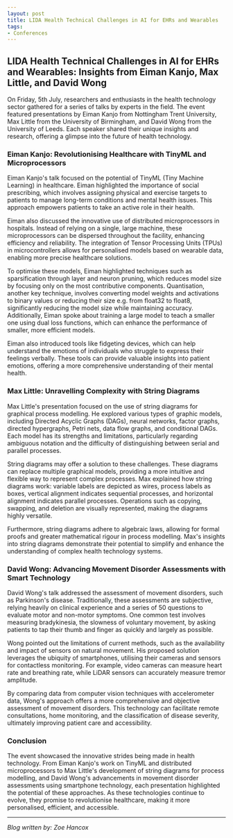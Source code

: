 ```yaml
---
layout: post
title: LIDA Health Technical Challenges in AI for EHRs and Wearables
tags:
- Conferences
---
```


## LIDA Health Technical Challenges in AI for EHRs and Wearables: Insights from Eiman Kanjo, Max Little, and David Wong

On Friday, 5th July, researchers and enthusiasts in the health technology sector gathered for a series of talks by experts in the field. The event featured presentations by Eiman Kanjo from Nottingham Trent University, Max Little from the University of Birmingham, and David Wong from the University of Leeds. Each speaker shared their unique insights and research, offering a glimpse into the future of health technology.

### Eiman Kanjo: Revolutionising Healthcare with TinyML and Microprocessors

Eiman Kanjo's talk focused on the potential of TinyML (Tiny Machine Learning) in healthcare. Eiman highlighted the importance of social prescribing, which involves assigning physical and exercise targets to patients to manage long-term conditions and mental health issues. This approach empowers patients to take an active role in their health.

Eiman also discussed the innovative use of distributed microprocessors in hospitals. Instead of relying on a single, large machine, these microprocessors can be dispersed throughout the facility, enhancing efficiency and reliability. The integration of Tensor Processing Units (TPUs) in microcontrollers allows for personalised models based on wearable data, enabling more precise healthcare solutions.

To optimise these models, Eiman highlighted techniques such as sparsification through layer and neuron pruning, which reduces model size by focusing only on the most contributive components. Quantisation, another key technique, involves converting model weights and activations to binary values or reducing their size e.g. from float32 to float8, significantly reducing the model size while maintaining accuracy. Additionally, Eiman spoke about training a large model to teach a smaller one using dual loss functions, which can enhance the performance of smaller, more efficient models.

Eiman also introduced tools like fidgeting devices, which can help understand the emotions of individuals who struggle to express their feelings verbally. These tools can provide valuable insights into patient emotions, offering a more comprehensive understanding of their mental health.

### Max Little: Unravelling Complexity with String Diagrams

Max Little's presentation focused on the use of string diagrams for graphical process modelling. He explored various types of graphic models, including Directed Acyclic Graphs (DAGs), neural networks, factor graphs, directed hypergraphs, Petri nets, data flow graphs, and conditional DAGs. Each model has its strengths and limitations, particularly regarding ambiguous notation and the difficulty of distinguishing between serial and parallel processes.

String diagrams may offer a solution to these challenges. These diagrams can replace multiple graphical models, providing a more intuitive and flexible way to represent complex processes. Max explained how string diagrams work: variable labels are depicted as wires, process labels as boxes, vertical alignment indicates sequential processes, and horizontal alignment indicates parallel processes. Operations such as copying, swapping, and deletion are visually represented, making the diagrams highly versatile.

Furthermore, string diagrams adhere to algebraic laws, allowing for formal proofs and greater mathematical rigour in process modelling. Max's insights into string diagrams demonstrate their potential to simplify and enhance the understanding of complex health technology systems.

### David Wong: Advancing Movement Disorder Assessments with Smart Technology

David Wong's talk addressed the assessment of movement disorders, such as Parkinson's disease. Traditionally, these assessments are subjective, relying heavily on clinical experience and a series of 50 questions to evaluate motor and non-motor symptoms. One common test involves measuring bradykinesia, the slowness of voluntary movement, by asking patients to tap their thumb and finger as quickly and largely as possible.

Wong pointed out the limitations of current methods, such as the availability and impact of sensors on natural movement. His proposed solution leverages the ubiquity of smartphones, utilising their cameras and sensors for contactless monitoring. For example, video cameras can measure heart rate and breathing rate, while LiDAR sensors can accurately measure tremor amplitude.

By comparing data from computer vision techniques with accelerometer data, Wong's approach offers a more comprehensive and objective assessment of movement disorders. This technology can facilitate remote consultations, home monitoring, and the classification of disease severity, ultimately improving patient care and accessibility.

### Conclusion

The event showcased the innovative strides being made in health technology. From Eiman Kanjo's work on TinyML and distributed microprocessors to Max Little's development of string diagrams for process modelling, and David Wong's advancements in movement disorder assessments using smartphone technology, each presentation highlighted the potential of these approaches. As these technologies continue to evolve, they promise to revolutionise healthcare, making it more personalised, efficient, and accessible.


---

*Blog written by: Zoe Hancox*